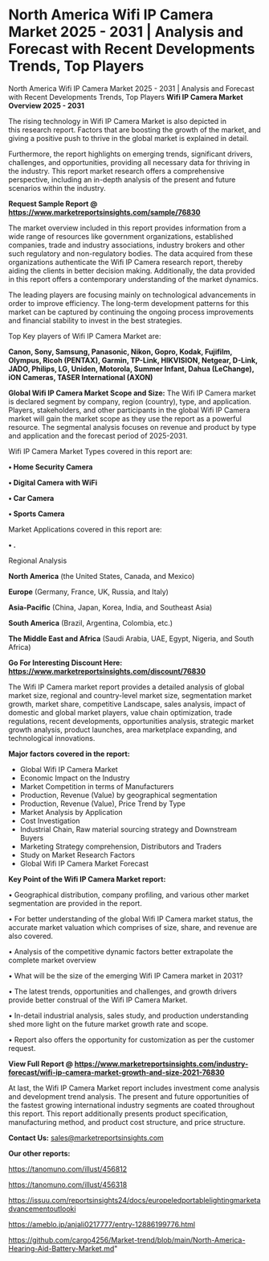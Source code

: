 # North America Wifi IP Camera Market 2025 - 2031 | Analysis and Forecast with Recent Developments Trends, Top Players
 North America Wifi IP Camera Market 2025 - 2031 | Analysis and Forecast with Recent Developments Trends, Top Players
<Strong> Wifi IP Camera Market Overview 2025 - 2031</strong>

The rising technology in Wifi IP Camera Market is also depicted in this research report. Factors that are boosting the growth of the market, and giving a positive push to thrive in the global market is explained in detail.

Furthermore, the report highlights on emerging trends, significant drivers, challenges, and opportunities, providing all necessary data for thriving in the industry. This report market research offers a comprehensive perspective, including an in-depth analysis of the present and future scenarios within the industry.

<strong>Request Sample Report @ <a href=https://www.marketreportsinsights.com/sample/76830>https://www.marketreportsinsights.com/sample/76830</a></strong>

The market overview included in this report provides information from a wide range of resources like government organizations, established companies, trade and industry associations, industry brokers and other such regulatory and non-regulatory bodies. The data acquired from these organizations authenticate the Wifi IP Camera research report, thereby aiding the clients in better decision making. Additionally, the data provided in this report offers a contemporary understanding of the market dynamics.

The leading players are focusing mainly on technological advancements in order to improve efficiency. The long-term development patterns for this market can be captured by continuing the ongoing process improvements and financial stability to invest in the best strategies.

Top Key players of Wifi IP Camera Market are:

<strong>Canon, Sony, Samsung, Panasonic, Nikon, Gopro, Kodak, Fujifilm, Olympus, Ricoh (PENTAX), Garmin, TP-Link, HIKVISION, Netgear, D-Link, JADO, Philips, LG, Uniden, Motorola, Summer Infant, Dahua (LeChange), iON Cameras, TASER International (AXON)</strong>

<strong><b>Global Wifi IP Camera Market Scope and Size:</b></strong>
The Wifi IP Camera market is declared segment by company, region (country), type, and application. Players, stakeholders, and other participants in the global Wifi IP Camera market will gain the market scope as they use the report as a powerful resource. The segmental analysis focuses on revenue and product by type and application and the forecast period of 2025-2031.

Wifi IP Camera Market Types covered in this report are:

<strong>• Home Security Camera

• Digital Camera with WiFi

• Car Camera

• Sports Camera</strong>

Market Applications covered in this report are:

<strong>• .</strong> 

Regional Analysis

<strong>North America</strong> (the United States, Canada, and Mexico)

<strong>Europe</strong> (Germany, France, UK, Russia, and Italy)

<strong>Asia-Pacific</strong> (China, Japan, Korea, India, and Southeast Asia)

<strong>South America</strong> (Brazil, Argentina, Colombia, etc.)

<strong>The Middle East and Africa</strong> (Saudi Arabia, UAE, Egypt, Nigeria, and South Africa)

<strong>Go For Interesting Discount Here: <a href=https://www.marketreportsinsights.com/discount/76830>https://www.marketreportsinsights.com/discount/76830</a></strong>

The Wifi IP Camera market report provides a detailed analysis of global market size, regional and country-level market size, segmentation market growth, market share, competitive Landscape, sales analysis, impact of domestic and global market players, value chain optimization, trade regulations, recent developments, opportunities analysis, strategic market growth analysis, product launches, area marketplace expanding, and technological innovations.

<strong><b>Major factors covered in the report:</b></strong>
<ul>
  <li>Global Wifi IP Camera Market </li>
  <li>Economic Impact on the Industry</li>
  <li>Market Competition in terms of Manufacturers</li>
  <li>Production, Revenue (Value) by geographical segmentation</li>
  <li>Production, Revenue (Value), Price Trend by Type</li>
  <li>Market Analysis by Application</li>
  <li>Cost Investigation</li>
  <li>Industrial Chain, Raw material sourcing strategy and Downstream Buyers</li>
  <li>Marketing Strategy comprehension, Distributors and Traders</li>
  <li>Study on Market Research Factors</li>
  <li>Global Wifi IP Camera Market Forecast</li>
</ul>

<strong><b>Key Point of the Wifi IP Camera Market report:</b></strong>

• Geographical distribution, company profiling, and various other market segmentation are provided in the report.

• For better understanding of the global Wifi IP Camera market status, the accurate market valuation which comprises of size, share, and revenue are also covered.

• Analysis of the competitive dynamic factors better extrapolate the complete market overview

• What will be the size of the emerging Wifi IP Camera market in 2031?

• The latest trends, opportunities and challenges, and growth drivers provide better construal of the Wifi IP Camera Market.

• In-detail industrial analysis, sales study, and production understanding shed more light on the future market growth rate and scope.

• Report also offers the opportunity for customization as per the customer request.

<strong><b>View Full Report @ <a href=https://www.marketreportsinsights.com/industry-forecast/wifi-ip-camera-market-growth-and-size-2021-76830>https://www.marketreportsinsights.com/industry-forecast/wifi-ip-camera-market-growth-and-size-2021-76830</a></b></strong>


At last, the Wifi IP Camera Market report includes investment come analysis and development trend analysis. The present and future opportunities of the fastest growing international industry segments are coated throughout this report. This report additionally presents product specification, manufacturing method, and product cost structure, and price structure.

<strong>Contact Us:</strong>
sales@marketreportsinsights.com

<strong>Our other reports:</strong>

<a href=https://tanomuno.com/illust/456812>https://tanomuno.com/illust/456812</a>

<a href=https://tanomuno.com/illust/456318>https://tanomuno.com/illust/456318</a>

<a href=https://issuu.com/reportsinsights24/docs/europeledportablelightingmarketadvancementoutlooki>https://issuu.com/reportsinsights24/docs/europeledportablelightingmarketadvancementoutlooki</a>

<a href=https://ameblo.jp/anjali0217777/entry-12886199776.html>https://ameblo.jp/anjali0217777/entry-12886199776.html</a>

<a href=https://github.com/cargo4256/Market-trend/blob/main/North-America-Hearing-Aid-Battery-Market.md>https://github.com/cargo4256/Market-trend/blob/main/North-America-Hearing-Aid-Battery-Market.md</a>"

